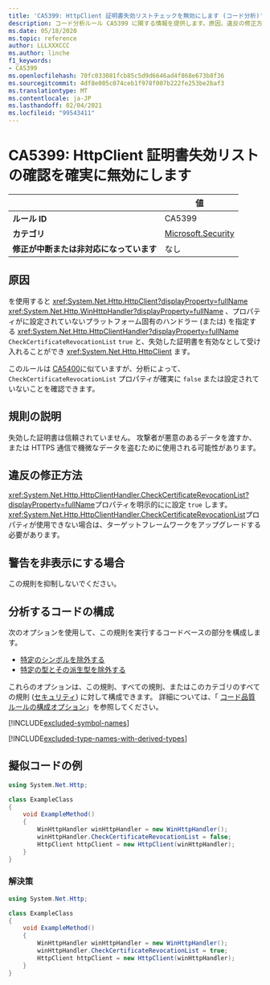 ```yaml
---
title: 'CA5399: HttpClient 証明書失効リストチェックを無効にします (コード分析)'
description: コード分析ルール CA5399 に関する情報を提供します。原因、違反の修正方法、非表示にするタイミングなどが含まれます。
ms.date: 05/18/2020
ms.topic: reference
author: LLLXXXCCC
ms.author: linche
f1_keywords:
- CA5399
ms.openlocfilehash: 70fc033081fcb85c5d9d6646ad4f868e673b8f36
ms.sourcegitcommit: 4df8e005c074ceb1f978f007b222fe253be2baf3
ms.translationtype: MT
ms.contentlocale: ja-JP
ms.lasthandoff: 02/04/2021
ms.locfileid: "99543411"
---
```

# <a name="ca5399-definitely-disable-httpclient-certificate-revocation-list-check"></a>CA5399: HttpClient 証明書失効リストの確認を確実に無効にします

| | 値 |
|-|-|
| **ルール ID** |CA5399|
| **カテゴリ** |[Microsoft.Security](security-warnings.md)|
| **修正が中断または非対応になっています** |なし|

## <a name="cause"></a>原因

を使用すると <xref:System.Net.Http.HttpClient?displayProperty=fullName> <xref:System.Net.Http.WinHttpHandler?displayProperty=fullName> 、プロパティがに設定されていないプラットフォーム固有のハンドラー (または) を指定する <xref:System.Net.Http.HttpClientHandler?displayProperty=fullName> `CheckCertificateRevocationList` `true` と、失効した証明書を有効なとして受け入れることができ <xref:System.Net.Http.HttpClient> ます。

このルールは [CA5400](ca5400.md)に似ていますが、分析によって、 `CheckCertificateRevocationList` プロパティが確実に `false` または設定されていないことを確認できます。

## <a name="rule-description"></a>規則の説明

失効した証明書は信頼されていません。 攻撃者が悪意のあるデータを渡すか、または HTTPS 通信で機微なデータを盗むために使用される可能性があります。

## <a name="how-to-fix-violations"></a>違反の修正方法

<xref:System.Net.Http.HttpClientHandler.CheckCertificateRevocationList?displayProperty=fullName>プロパティを明示的にに設定 `true` します。 <xref:System.Net.Http.HttpClientHandler.CheckCertificateRevocationList>プロパティが使用できない場合は、ターゲットフレームワークをアップグレードする必要があります。

## <a name="when-to-suppress-warnings"></a>警告を非表示にする場合

この規則を抑制しないでください。

## <a name="configure-code-to-analyze"></a>分析するコードの構成

次のオプションを使用して、この規則を実行するコードベースの部分を構成します。

- [特定のシンボルを除外する](#exclude-specific-symbols)
- [特定の型とその派生型を除外する](#exclude-specific-types-and-their-derived-types)

これらのオプションは、この規則、すべての規則、またはこのカテゴリのすべての規則 ([セキュリティ](security-warnings.md)) に対して構成できます。 詳細については、「 [コード品質ルールの構成オプション](../code-quality-rule-options.md)」を参照してください。

[!INCLUDE[excluded-symbol-names](~/includes/code-analysis/excluded-symbol-names.md)]

[!INCLUDE[excluded-type-names-with-derived-types](~/includes/code-analysis/excluded-type-names-with-derived-types.md)]

## <a name="pseudo-code-examples"></a>擬似コードの例

```csharp
using System.Net.Http;

class ExampleClass
{
    void ExampleMethod()
    {
        WinHttpHandler winHttpHandler = new WinHttpHandler();
        winHttpHandler.CheckCertificateRevocationList = false;
        HttpClient httpClient = new HttpClient(winHttpHandler);
    }
}
```

### <a name="solution"></a>解決策

```csharp
using System.Net.Http;

class ExampleClass
{
    void ExampleMethod()
    {
        WinHttpHandler winHttpHandler = new WinHttpHandler();
        winHttpHandler.CheckCertificateRevocationList = true;
        HttpClient httpClient = new HttpClient(winHttpHandler);
    }
}
```
